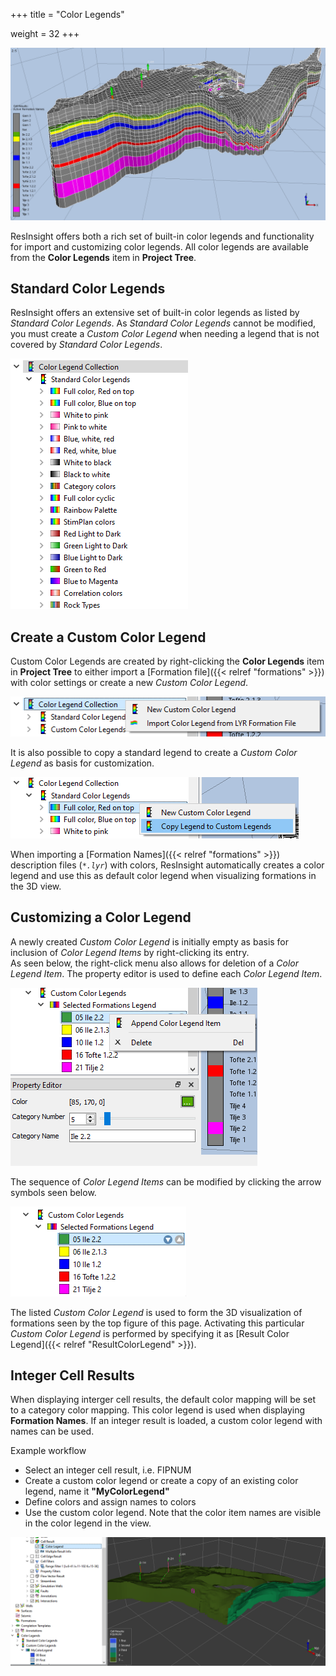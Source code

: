 +++
title = "Color Legends"

weight = 32
+++

![](/images/3d-main-window/ColorLegendCollections.png)

ResInsight offers both a rich set of built-in color legends and functionality for import and customizing color legends. 
All color legends are available from the **Color Legends** item in **Project Tree**.

## Standard Color Legends
ResInsight offers an extensive set of built-in color legends as listed by *Standard Color Legends*.
As *Standard Color Legends* cannot be modified, you must create a *Custom Color Legend* when needing a legend that is not covered by *Standard Color Legends*.

![](/images/3d-main-window/ColorLegendStandardCollection.png)

## Create a Custom Color Legend
Custom Color Legends are created by right-clicking the **Color Legends** item in **Project Tree** to either import a 
[Formation file]({{< relref "formations" >}}) with color settings or create a new *Custom Color Legend*. 

![](/images/3d-main-window/ColorLegendCreateCustomColorLegend.png)

It is also possible to copy a standard legend to create a *Custom Color Legend* as basis for customization.

![](/images/3d-main-window/ColorLegendCollectionCopyStandardLegend.png)

When importing a [Formation Names]({{< relref "formations" >}}) description files (_`*.lyr`_) with colors, ResInsight automatically creates a color legend and use this as default color legend when visualizing formations in the 3D view.

## Customizing a Color Legend

A newly created *Custom Color Legend* is initially empty as basis for inclusion of *Color Legend Items* by right-clicking its entry.  
As seen below, the right-click menu also allows for deletion of a *Color Legend Item*.
The property editor is used to define each *Color Legend Item*.
 
![](/images/3d-main-window/ColorLegendCollectionColorLegendItem.png)

The sequence of *Color Legend Items* can be modified by clicking the arrow symbols seen below.

![](/images/3d-main-window/ColorLegendCollectionSequenceColorLegendItem.png)

The listed *Custom Color Legend* is used to form the 3D visualization of formations seen by the top figure of this page.
Activating this particular *Custom Color Legend* is performed by specifying it as 
[Result Color Legend]({{< relref "ResultColorLegend" >}}).


## Integer Cell Results

When displaying interger cell results, the default color mapping will be set to a category color mapping. This color legend is used when displaying **Formation Names**. If an integer result is loaded, a custom color legend with names can be used.

Example workflow
- Select an integer cell result, i.e. FIPNUM
- Create a custom color legend or create a copy of an existing color legend, name it **"MyColorLegend"**
- Define colors and assign names to colors
- Use the custom color legend. Note that the color item names are visible in the color legend in the view.


![](/images/3d-main-window/CustomCategoryLegend.png)

